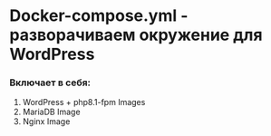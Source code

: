 # Docker-compose.yml - разворачиваем окружение для WordPress

### Включает в себя:
1) WordPress + php8.1-fpm Images
2) MariaDB Image
3) Nginx Image
